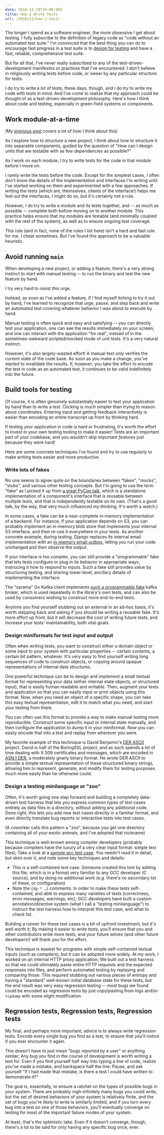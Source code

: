 ```yaml
---
date: 2016-12-29T19:00:00Z
title: How I Write Tests
url: /2016/12/how-i-test/
---
```


The longer I spend as a software engineer, the more obsessive I get
about testing. I fully subscribe to the definition of legacy code as
"code without an automated test suite." I'm convinced that the best
thing you can do to encourage fast progress in a test suite is to
[design for testing][design-for-testing] and have a fast, reliable,
comprehensive test suite.

But for all that, I've never really subscribed to any of the
test-driven-development manifestos or practices that I've
encountered. I don't believe in religiously writing tests before code,
or swear by any particular structure for tests.

I do try to write a lot of tests, these days, though, and I do try to
write my code with tests in mind. And I've come to realize that my
approach could be thought of as a test-driven-development
philosophy. Here's how I think about code and testing, especially in
green-field systems or components.

## Work module-at-a-time

(My [previous post][design-for-testing] covers a lot of how I think
about this)

As I explore how to structure a new project, I think about how to
structure it into separable components, guided by the question of "How
can I design units that are testable with as few dependencies as
possible?"

As I work on each module, I try to write tests for the code in that
module before I move on.

I rarely write the tests before the code. Except for the simplest
cases, I often don't know the details of the implementation and
interfaces I'm writing until I've started working on them and
experimented with a few approaches. If writing the tests (which are,
themselves, clients of the interface!) helps me feel out the
interfaces, I might do so, but it's certainly not a rule.

However, I do try to write a module and its tests together, and -- as
much as possible -- complete both before moving on to another
module. This practice helps ensure that my modules are testable (and
minimally coupled with the rest of the system), as well as to ensure
ongoing test coverage.

This rule (and in fact, none of the rules I list here) isn't a hard
and fast rule for me. I cheat sometimes. But I've found this approach
to be a valuable heuristic.

## Avoid running `main`

When developing a new project, or adding a feature, there's a very
strong instinct to start with manual testing -- to run the binary and
test the new feature by hand.

I try very hard to resist this urge.

Instead, as soon as I've added a feature, if I find myself itching to
try it out by hand, I've learned to recognize that urge, pause, and
step back and write an automated test covering whatever behavior I was
about to execute by hand.

Manual testing is often quick and easy and satisfying -- you can
directly test your application, one can see the results immediately on
your screen, and one can interact with the application "for real",
instead of in the sometimes-awkward scripted/mocked mode of unit
tests. It's a very natural instinct.

However, it's also largely-wasted effort! A manual test only verifies
the current state of the code base. As soon as you make a change,
you've started to invalidate the results. If, however, you take the
effort to encode the test in code as an automated test, it continues
to be valid indefinitely into the future.

## Build tools for testing

Of course, it is often genuinely substantially easier to test your
application by hand than to write a test. Clicking is much simpler
than trying to reason about coordinates. Entering input and getting
feedback interactively is easier than encoding an entire transcript up
front by thinking hard.

If testing your application in code is hard or frustrating, it's worth
the effort to invest in your own testing tooling to make it easier!
Tests are an important part of your codebase, and you wouldn't skip
important *features* just because they were hard!

Here are some concrete techniques I've found and try to use regularly
to make writing tests easier and more productive.

### Write lots of fakes

No one seems to agree quite on the boundaries between "fakes",
"mocks", "stubs", and various other testing concepts. But I'm going to
use the term "fake" as I picked it up from
[a great PyCon talk][stop-mocking], which is a standalone
implementation of a component's interface that is reusable between
multiple tests, and that is independently testable on its own. (That's
a good talk, by the way, that very much influenced my thinking. It's
worth a watch.)

In some cases, a fake can be a near-complete in-memory implementation
of a backend. For instance, if your application depends on S3, you can
probably implement an in-memory blob store that implements your
internal S3 interface, and then re-use it everywhere in your tests. As
another concrete example, during testing, Django replaces its internal
email implementation with an [in-memory email outbox][django-email],
letting you run your code unchanged and then observe the output.

If your interface is too complex, you can still provide a
"programmable" fake that lets tests configure or plug in its behavior
in appropriate ways, instrucing it how to respond to inputs. Such a
fake still provides value by structuring testing, and sharing
lower-level, ancillary details of implementing the interface.

The "sarama" Go Kafka client implements
[such a programmable fake](https://godoc.org/github.com/Shopify/sarama#MockBroker)
kafka broker, which is used repeatedly in the library's own tests, and
can also be used by consumers wishing to construct more end-to-end
tests.

Anytime you find yourself stubbing out an external in an ad-hoc basis,
it's worth stepping back and asking if you should be writing a
reusable fake. It's more effort up front, but it will decrease the
cost of writing future tests, and increase your tests'
maintainability, both vital goals.

### Design miniformats for test input and output

Often when writing tests, you want to construct either a domain object
or some input to your system with particular properties -- certain
contents, a certain bit pattern, whatever. It's very easy to find
yourself writing long sequences of code to construct objects, or
copying around opaque representations of internal data structures.

One powerful technique can be to design and implement a small textual
format for representing your data (either internal state objects, or
structured input), that is easily human readable and writable. Then,
augment your tests and application so that you can easily input or
print objects using this format. Now, when you need an object of a
specific shape, you can take this easy textual representation, edit it
to match what you need, and start your testing from there.

You can often use this format to provide a way to make manual testing
more reproducible. Construct some specific input or internal state
manually, and then configure the application to dump it in your
miniformat. Now you can easily encode that into a test and replay from
wherever you were.

My favorite example of this technique is David Benjamin's
[DER ASCII][der-ascii] project. David is half of the BoringSSL
project, and as such spends a lot of time dealing with X.509
certificates and messages, which are encoded in [ASN.1 DER][der], a
moderately gnarly binary format. He wrote DER ASCII to provide a
simple textual representation of these structured binary strings,
allowing him to represent, generate, and modify them for testing
purposes much more easily than he otherwise could.

### Design a testing minilanguage or "zoo"

Often, it's worth going one step forward and building a completely
data-driven test harness that lets you express common types of test
cases entirely as data files in a directory, without adding any
additional code. Done right, this lets you add new test cases directly
in a familiar format, and even directly translate bug reports or
interactive tests into test cases.

(A coworker calls this pattern a "zoo", because you get one directory
containing all of your exotic animals, and I've adopted that nickname)

This technique is well-known among compiler developers (probably
because compilers have the luxury of a very clear input format: simple
text files); Take a look at a [sample gcc test case][gcc-test]. You
needn't read it in detail, but skim over it, and note some key
techniques and details:

 - This is a self-contained test case. Someone created this test by
   adding this file, which is in a format very familiar to any GCC
   developer (C source), and by doing no additional work (e.g. there's
   no secondary list of these, or configuration)
 - Note the `{dg-* …}` comments. In order to make these tests
   self-contained, and able to express many varieties of tests
   (correctness, error messages, warnings, etc), GCC developers have
   built a custom annotation/directive system (what I call a "testing
   minilanguage") to instruct the test harness how to interpret this
   test case, and what to check for.

[gcc-test]: https://github.com/gcc-mirror/gcc/blob/87d59e72dfe85065aa3fdefdd01dd538292392ea/gcc/testsuite/c-c%2B%2B-common/array-lit.c

Building a runner for these test cases is a bit of upfront investment,
but it's well worth it; By making it easier to write tests, you'll
ensure that you and other contributors write more tests, and your
future selves (and other future developers!) will thank you for the
effort.

This technique is easiest for programs with simple self-contained
textual inputs (such as compilers), but it can be adopted more
widely. At my work, I worked on an internal HTTP proxy application; We
built out a test harness so that we could ultimately paste entire HTTP
requests and the expected responses into files, and perform automated
testing by replaying and comparing those. This required stubbing out
various pieces of entropy and having a "standard" well-known initial
database state for these tests, but the end result was very easy
regression testing -- most bugs we found could be encoded as
regression tests by just copy/pasting from logs and/or `tcpdump` with
some slight modification.

## Regression tests, Regression tests, Regression tests

My final, and perhaps more important, advice is to always write
regression tests. Encode every single bug you find as a test, to
ensure that you'll notice if you ever encounter it again.

This doesn't have to just mean "bugs reported by a user" or anything
similar; Any bug you find in the course of development is worth
writing a test for. Even if you find yourself half way into typing a
line of code, realize you've made a mistake, and backspace half the
line: Pause, and ask yourself "If I had made that mistake, is there a
test I could have written to demonstrate it?"

The goal is, essentially, to ensure a ratchet on the types of possible
bugs in your system. There are probably nigh-infinitely many bugs you
could write, but the set of desired behaviors of your system is
relatively finite, and the set of bugs you're *likely* to write is
similarly limited, and if you turn every bug into a test on one of
those behaviors, you'll eventually converge on testing for most of the
important failure modes of your system.

At least, that's the optimistic take. Even if it doesn't converge,
though, there's a lot to be said for only having any specific bug
once, ever.

[design-for-testing]: /2016/03/design-for-testability/
[stop-mocking]: https://www.youtube.com/watch?v=Xu5EhKVZdV8
[django-email]: https://docs.djangoproject.com/en/1.10/topics/testing/tools/#email-services
[der]: https://en.wikipedia.org/wiki/X.690#DER_encoding
[der-ascii]: https://github.com/google/der-ascii
